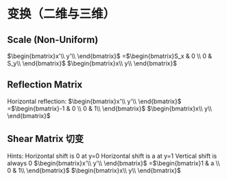 # 变换（二维与三维）
## Scale (Non-Uniform)
$\begin{bmatrix}x'\\ y'\\ \end{bmatrix}$ =$\begin{bmatrix}S_x & 0 \\ 0 & S_y\\ \end{bmatrix}$ $\begin{bmatrix}x\\ y\\ \end{bmatrix}$

## Reflection Matrix
Horizontal reflection:
$\begin{bmatrix}x'\\ y'\\ \end{bmatrix}$ =$\begin{bmatrix}-1 & 0 \\ 0 & 1\\ \end{bmatrix}$ $\begin{bmatrix}x\\ y\\ \end{bmatrix}$

## Shear Matrix 切变
Hints:
Horizontal shift is 0 at y=0
Horizontal shift is a at y=1
Vertical shift is always 0
$\begin{bmatrix}x'\\ y'\\ \end{bmatrix}$ =$\begin{bmatrix}1 & a \\ 0 & 1\\ \end{bmatrix}$ $\begin{bmatrix}x\\ y\\ \end{bmatrix}$